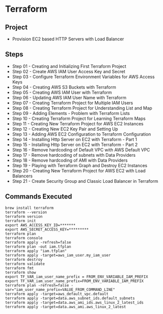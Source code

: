 # Terraform

## Project
- Provision EC2 based HTTP Servers with Load Balancer

## Steps
- Step 01 - Creating and Initializing First Terraform Project
- Step 02 - Create AWS IAM User Access Key and Secret
- Step 03 - Configure Terraform Environment Variables for AWS Access Keys
- Step 04 - Creating AWS S3 Buckets with Terraform
- Step 05 - Creating AWS IAM User with Terraform
- Step 06 - Updating AWS IAM User Name with Terraform
- Step 07 - Creating Terraform Project for Multiple IAM Users
- Step 08 - Creating Terraform Project for Understanding List and Map
- Step 09 - Adding Elements - Problem with Terraform Lists
- Step 10 - Creating Terraform Project for Learning Terraform Maps 
- Step 11 - Creating New Terraform Project for AWS EC2 Instances
- Step 12 - Creating New EC2 Key Pair and Setting Up
- Step 13 - Adding AWS EC2 Configuration to Terraform Configuration
- Step 14 - Installing Http Server on EC2 with Terraform - Part 1
- Step 15 - Installing Http Server on EC2 with Terraform - Part 2
- Step 16 - Remove hardcoding of Default VPC with AWS Default VPC
- Step 17 - Remove hardcoding of subnets with Data Providers
- Step 18 - Remove hardcoding of AMI with Data Providers
- Step 19 - Playing with Terraform Graph and Destroy EC2 Instances
- Step 20 - Creating New Terraform Project for AWS EC2 with Load Balancers
- Step 21 - Create Security Group and Classic Load Balancer in Terraform




## Commands Executed

```
brew install terraform
terraform --version
terraform version
terraform init
export AWS_ACCESS_KEY_ID=*******
export AWS_SECRET_ACCESS_KEY=*********
terraform plan
terraform console
terraform apply -refresh=false
terraform plan -out iam.tfplan
terraform apply "iam.tfplan"
terraform apply -target=aws_iam_user.my_iam_user
terraform destroy
terraform validate
terraform fmt
terraform show
export TF_VAR_iam_user_name_prefix = FROM_ENV_VARIABLE_IAM_PREFIX
export TF_VAR_iam_user_name_prefix=FROM_ENV_VARIABLE_IAM_PREFIX
terraform plan -refresh=false -var="iam_user_name_prefix=VALUE_FROM_COMMAND_LINE"
terraform apply -target=aws_default_vpc.default
terraform apply -target=data.aws_subnet_ids.default_subnets
terraform apply -target=data.aws_ami_ids.aws_linux_2_latest_ids
terraform apply -target=data.aws_ami.aws_linux_2_latest

```